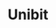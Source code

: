 ---
title: "Unibit"
icon: images/icons/unibit.svg
official_url: https://github.com/statichunthq/unibit
taxonomy: ssg
url: /unibit-themes
---